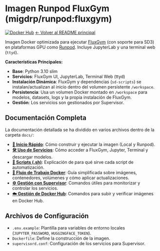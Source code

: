 # Imagen Runpod FluxGym (migdrp/runpod:fluxgym)

[![Docker Hub](https://img.shields.io/docker/v/migdrp/runpod/fluxgym?sort=semver)](https://hub.docker.com/r/migdrp/runpod)
[<- Volver al README principal](../README.md)

Imagen Docker optimizada para ejecutar [FluxGym](https://github.com/cocktailpeanut/fluxgym) (con soporte para SD3) en plataformas GPU como [Runpod](https://runpod.io). Incluye JupyterLab y una terminal web (`ttyd`).

**Características Principales:**

*   **Base**: Python 3.10 slim
*   **Servicios**: FluxGym UI, JupyterLab, Terminal Web (ttyd)
*   **Instalación Dinámica**: FluxGym y dependencias (`sd-scripts`) se instalan/actualizan al inicio dentro del volumen persistente `/workspace`.
*   **Persistencia**: Usa un volumen Docker montado en `/workspace` para modelos, datasets, logs y la propia instalación de FluxGym.
*   **Gestión**: Los servicios son gestionados por Supervisor.

## Documentación Completa

La documentación detallada se ha dividido en varios archivos dentro de la carpeta `docs/`:

*   **[🚀 Inicio Rápido](./docs/quick_start.md)**: Cómo construir y ejecutar la imagen (Local y Runpod).
*   **[🛠️ Uso de Servicios](./docs/usage.md)**: Cómo acceder a FluxGym, Jupyter, Terminal y descargar modelos.
*   **[📜 Scripts (.sh)](./docs/scripts.md)**: Explicación de para qué sirve cada script de automatización.
*   **[🐳 Flujo de Trabajo Docker](./docs/docker_workflow.md)**: Guía simplificada sobre imágenes, contenedores, volúmenes y cómo aplicar actualizaciones.
*   **[⚙️ Gestión con Supervisor](./docs/supervisor.md)**: Comandos útiles para monitorizar y controlar los servicios.
*   **[☁️ Gestión de Docker Hub](./docs/docker_hub.md)**: Comandos para subir y verificar imágenes en Docker Hub.

## Archivos de Configuración

*   `.env.example`: Plantilla para variables de entorno locales (`JUPYTER_PASSWORD`, `HUGGINGFACE_TOKEN`).
*   `Dockerfile`: Define la construcción de la imagen.
*   `supervisord.conf`: Configuración de los servicios para Supervisor.
